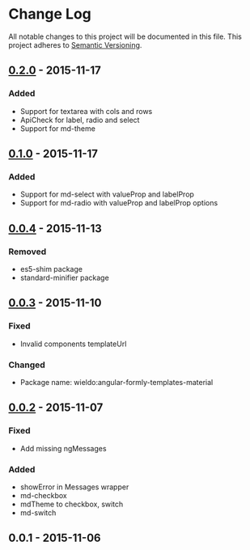 # Change Log
All notable changes to this project will be documented in this file.
This project adheres to [Semantic Versioning](http://semver.org/).

## [0.2.0] - 2015-11-17
### Added
- Support for textarea with cols and rows
- ApiCheck for label, radio and select
- Support for md-theme

## [0.1.0] - 2015-11-17
### Added
- Support for md-select with valueProp and labelProp
- Support for md-radio with valueProp and labelProp options

## [0.0.4] - 2015-11-13
### Removed
- es5-shim package
- standard-minifier package

## [0.0.3] - 2015-11-10
### Fixed
- Invalid components templateUrl

### Changed
- Package name: wieldo:angular-formly-templates-material

## [0.0.2] - 2015-11-07
### Fixed
- Add missing ngMessages

### Added
- showError in Messages wrapper 
- md-checkbox
- mdTheme to checkbox, switch
- md-switch

## 0.0.1 - 2015-11-06

[0.2.0]: https://github.com/kamilkisiela/meteor-angular-formly-templates-material/compare/v0.1.0...v0.2.0
[0.1.0]: https://github.com/kamilkisiela/meteor-angular-formly-templates-material/compare/v0.0.4...v0.1.0
[0.0.4]: https://github.com/kamilkisiela/meteor-angular-formly-templates-material/compare/v0.0.3...v0.0.4
[0.0.3]: https://github.com/kamilkisiela/meteor-angular-formly-templates-material/compare/v0.0.2...v0.0.3
[0.0.2]: https://github.com/kamilkisiela/meteor-angular-formly-templates-material/compare/v0.0.1...v0.0.2